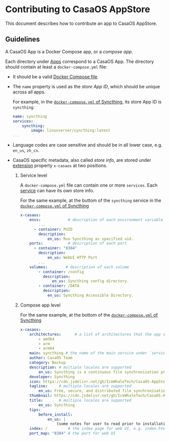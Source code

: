 # Contributing to CasaOS AppStore

This document describes how to contribute an app to CasaOS AppStore.

## Guidelines

A CasaOS App is a Docker Compose app, or a *compose app*.

Each directory under [Apps](Apps) correspond to a CasaOS App. The directory should contain at least a `docker-compose.yml` file:

- It should be a valid [Docker Compose file](https://docs.docker.com/compose/compose-file/).

- The `name` property is used as the *store App ID*, which should be unique across all apps.

    For example, in the [`docker-compose.yml` of Syncthing](Apps/Syncthing/docker-compose.yml#L1), its store App ID is `syncthing`:

    ```yaml
    name: syncthing
    services:
        syncthing:
            image: linuxserver/syncthing:latest
    ...
    ```

- Language codes are case sensitive and should be in all lower case, e.g. `en_us`, `zh_cn`.

- CasaOS specific metadata, also called *store info*, are stored under [extension](https://docs.docker.com/compose/compose-file/#extension) property `x-casaos` at two positions.

    1. Service level

        A `docker-compose.yml` file can contain one or more `services`. Each [service](https://docs.docker.com/compose/compose-file/#services-top-level-element) can have its own store info.

        For the same example, at the buttom of the `syncthing` service in the [`docker-compose.yml` of Syncthing](Apps/Syncthing/docker-compose.yml)

        ```yaml
        x-casaos:
            envs:            # description of each environment variable
                ...
              - container: PUID
                description:
                    en_us: Run Syncthing as specified uid.
            ports:           # description of each port
              - container: "8384"
                description:
                    en_us: WebUI HTTP Port
                ...
            volumes:        # description of each volume
                - container: /config
                  description:
                      en_us: Syncthing config directory.
                - container: /DATA
                  description:
                    en_us: Syncthing Accessible Directory.
        ```

    1. Compose app level

        For the same example, at the bottom of the [`docker-compose.yml` of Syncthing](Apps/Syncthing/docker-compose.yml)

        ```yaml
        x-casaos:
            architectures:      # a list of architectures that the app supports
                - amd64
                - arm
                - arm64
            main: syncthing # the name of the main service under `services`
            author: CasaOS Team
            category: Backup
            description: # multiple locales are supported
                en_us: Syncthing is a continuous file synchronization program. It synchronizes files between two or more computers in real time, safely protected from prying eyes. Your data is your data alone and you deserve to choose where it is stored, whether it is shared with some third party, and how it's transmitted over the internet.
            developer: Syncthing
            icon: https://cdn.jsdelivr.net/gh/IceWhaleTech/CasaOS-AppStore@main/Apps/Syncthing/icon.png
            tagline:     # multiple locales are supported
                en_us: Free, secure, and distributed file synchronisation tool.
            thumbnail: https://cdn.jsdelivr.net/gh/IceWhaleTech/CasaOS-AppStore@main/Apps/Jellyfin/thumbnail.jpg
            title:       # multiple locales are supported
                en_us: Syncthing
            tips:
                before_install:
                    en_us: |
                        (some notes for user to read prior to installation)
            index: /         # the index page for web UI, e.g. index.html
            port_map: "8384" # the port for web UI
        ```
